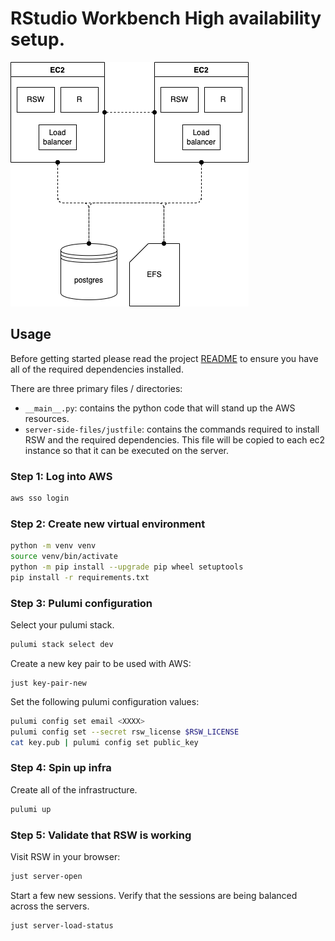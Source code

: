 # RStudio Workbench High availability setup.

![](infra.drawio.png)

## Usage

Before getting started please read the project [README](../../README.md) to ensure you have all of the required dependencies installed.

There are three primary files / directories:

- `__main__.py`: contains the python code that will stand up the AWS resources.
- `server-side-files/justfile`: contains the commands required to install RSW and the required dependencies. This file will be copied to each ec2 instance so that it can be executed on the server.

### Step 1: Log into AWS

```bash
aws sso login
```

### Step 2: Create new virtual environment

```bash
python -m venv venv
source venv/bin/activate
python -m pip install --upgrade pip wheel setuptools
pip install -r requirements.txt
```

### Step 3: Pulumi configuration

Select your pulumi stack.

```bash
pulumi stack select dev
```

Create a new key pair to be used with AWS:

```
just key-pair-new
```

Set the following pulumi configuration values:

```bash
pulumi config set email <XXXX>
pulumi config set --secret rsw_license $RSW_LICENSE
cat key.pub | pulumi config set public_key
```

### Step 4: Spin up infra

Create all of the infrastructure.

```bash
pulumi up
```

### Step 5: Validate that RSW is working

Visit RSW in your browser:

```bash
just server-open
```

Start a few new sessions. Verify that the sessions are being balanced across the servers.

```bash
just server-load-status
```
